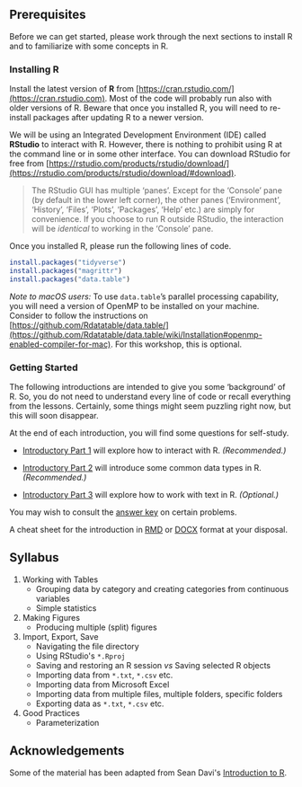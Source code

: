 ## Prerequisites

Before we can get started, please work through the next sections to install R and to familiarize with some concepts in R.

### Installing R 

Install the latest version of **R** from [https://cran.rstudio.com/](https://cran.rstudio.com). Most of the code will probably run also with older versions of R. Beware that once you installed R, you will need to re-install packages after updating R to a newer version.

We will be using an Integrated Development Environment (IDE) called **RStudio** to interact with R. However, there is nothing to prohibit using R at the command line or in some other interface. You can download RStudio for free from [https://rstudio.com/products/rstudio/download/](https://rstudio.com/products/rstudio/download/#download).

> The RStudio GUI has multiple ‘panes’. Except for the ‘Console’ pane (by default in the lower left corner), the other panes (‘Environment’, ‘History’, ‘Files’, ‘Plots’, ‘Packages’, ‘Help’ etc.) are simply for convenience. If you choose to run R outside RStudio, the interaction will be _identical_ to working in the ‘Console’ pane.

Once you installed R, please run the following lines of code.

``` r
install.packages("tidyverse")
install.packages("magrittr")
install.packages("data.table")
```

_Note to macOS users:_ To use `data.table`’s parallel processing capability, you will need a version of OpenMP to be installed on your machine. Consider to follow the instructions on [https://github.com/Rdatatable/data.table/](https://github.com/Rdatatable/data.table/wiki/Installation#openmp-enabled-compiler-for-mac). For this workshop, this is optional.

### Getting Started

The following introductions are intended to give you some ‘background’ of R. So, you do not need to understand every line of code or recall everything from the lessons. Certainly, some things might seem puzzling right now, but this will soon disappear.

At the end of each introduction, you will find some questions for self-study.

* [Introductory Part 1](part_01-basic_interactions.md) will explore how to interact with R. _(Recommended.)_

* [Introductory Part 2](part_02-data_structures.md) will introduce some common data types in R. _(Recommended.)_

* [Introductory Part 3](part_03-working_with_strings.md) will explore how to work with text in R. _(Optional.)_

You may wish to consult the [answer key](answer_key) on certain problems.

A cheat sheet for the introduction in [RMD](part_00-cheat_sheet.Rmd) or [DOCX](part_00-cheat_sheet.docx) format at your disposal.

## Syllabus

1. Working with Tables
    * Grouping data by category and creating categories from continuous variables
    * Simple statistics
2. Making Figures
    * Producing multiple (split) figures
3. Import, Export, Save
    * Navigating the file directory
    * Using RStudio's `*.Rproj`
    * Saving and restoring an R session _vs_ Saving selected R objects
    * Importing data from `*.txt`, `*.csv` etc.
    * Importing data from Microsoft Excel
    * Importing data from multiple files, multiple folders, specific folders
    * Exporting data as `*.txt`, `*.csv` etc.
1. Good Practices
    * Parameterization

## Acknowledgements

Some of the material has been adapted from Sean Davi's [Introduction to R](https://seandavi.github.io/ITR/index.html). 